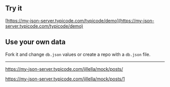 ## Try it

[https://my-json-server.typicode.com/typicode/demo](https://my-json-server.typicode.com/typicode/demo)

## Use your own data

Fork it and change `db.json` values or create a repo with a `db.json` file.

---

https://my-json-server.typicode.com/jillella/mock/posts/

https://my-json-server.typicode.com/jillella/mock/posts/1
